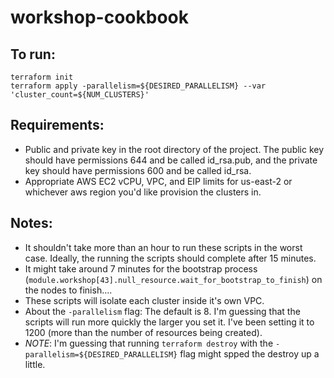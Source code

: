 # workshop-cookbook

## To run: 
```
terraform init
terraform apply -parallelism=${DESIRED_PARALLELISM} --var 'cluster_count=${NUM_CLUSTERS}'
```

## Requirements:
- Public and private key in the root directory of the project. The public key should have permissions 644 and be called id_rsa.pub, and the private key should have permissions 600 and be called id_rsa. 
- Appropriate AWS EC2 vCPU, VPC, and EIP limits for us-east-2 or whichever aws region you'd like provision the clusters in. 

## Notes: 
- It shouldn't take more than an hour to run these scripts in the worst case. Ideally, the running the scripts should complete after 15 minutes. 
- It might take around 7 minutes for the bootstrap process (`module.workshop[43].null_resource.wait_for_bootstrap_to_finish`) on the nodes to finish....
- These scripts will isolate each cluster inside it's own VPC. 
- About the `-parallelism` flag: The default is 8. I'm guessing that the scripts will run more quickly the larger you set it. I've been setting it to 1200 (more than the number of resources being created). 
- _NOTE_: I'm guessing that running `terraform destroy` with the `-parallelism=${DESIRED_PARALLELISM}` flag might spped the destroy up a little. 
